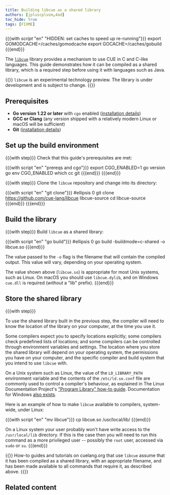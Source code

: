 ```yaml
---
title: Building libcue as a shared library
authors: [jpluscplusm,4ad]
toc_hide: true
tags: [FIXME]
---
```


{{{with _script_ "en" "HIDDEN: set caches to speed up re-running"}}}
export GOMODCACHE=/caches/gomodcache
export GOCACHE=/caches/gobuild
{{{end}}}

<!-- FIXME: is the canonical upstream github, or gerrithub? -->
The [`libcue`](https://github.com/cue-lang/libcue) library provides a mechanism
to use CUE in C and C-like languages. This guide demonstrates how it can be
compiled as a shared library, which is a required step before using it with
languages such as Java.

{{<info>}}
`libcue` is an experimental technology preview.
The library is under development and is subject to change.
{{</info>}}

## Prerequisites

- **Go version 1.22 or later** with `cgo` enabled
  ([installation details](https://go.dev/doc/install))
- **GCC or Clang** (any version shipped with a relatively modern Linux or macOS will be sufficient)
- **Git** ([installation details](https://git-scm.com/downloads))

## Set up the build environment

{{{with step}}}
Check that this guide's prerequisites are met:

{{{with script "en" "prereqs and cgo"}}}
export CGO_ENABLED=1
go version
go env CGO_ENABLED
which cc git
{{{end}}}
{{{end}}}

{{{with step}}}
Clone the `libcue` repository and change into its directory:

{{{with script "en" "git clone"}}}
#ellipsis 0
git clone https://github.com/cue-lang/libcue libcue-source
cd libcue-source
{{{end}}}
{{{end}}}

## Build the library

{{{with step}}}
Build `libcue` as a shared library:

{{{with script "en" "go build"}}}
#ellipsis 0
go build -buildmode=c-shared -o libcue.so
{{{end}}}

The value passed to the `-o` flag is the filename that will contain the compiled output.
This value will vary, depending on your operating system.

The value shown above (`libcue.so`) is appropriate for most Unix systems, such as Linux.
On macOS you should use `libcue.dylib`,
and on Windows `cue.dll` is required (*without* a "lib" prefix).
{{{end}}}

## Store the shared library

{{{with step}}}

To use the shared library built in the previous step, the compiler will need to
know the location of the library on your computer, at the time you use it.

Some compilers expect you to specify locations explicitly; some compilers check
predefined lists of locations; and some compilers can be controlled through
environment variables and settings. The location where you store the shared
library will depend on your operating system, the permissions you have on your
computer, and the specific compiler and build system that you intend to use
`libcue` with.

On a Unix system such as Linux, the value of the `LD_LIBRARY_PATH` environment
variable and the contents of the `/etc/ld.so.conf` file are commonly used to
control a compiler's behaviour, as explained in The Linux Documentation
Project's
["Program Library" how-to guide](https://tldp.org/HOWTO/Program-Library-HOWTO/shared-libraries.html).
Documentation for Windows
[also exists](https://learn.microsoft.com/en-us/windows/win32/dlls/dynamic-link-library-search-order?redirectedfrom=MSDN#search_order_for_desktop_applications).

Here is an example of how to make `libcue` available to compilers, system-wide,
under Linux:

{{{with script "en" "mv libcue"}}}
cp libcue.so /usr/local/lib/
{{{end}}}

On a Linux system your user probably won't have write access to the
`/usr/local/lib` directory. If this is the case then you will need to run this
command as a more privileged user -- possibly the `root` user, accessed via
`sudo` or `su`.
{{{end}}}

{{<info>}}
How-to guides and tutorials on cuelang.org that use `libcue` assume that it has
been compiled as a shared library, with an appropriate filename, and has been
made available to all commands that require it, as described above.
{{</info>}}

<!-- TODO(jcm): add a test use of the lib. Something utterly trivial and C-based? -->

## Related content
